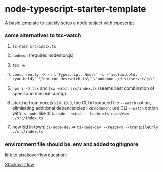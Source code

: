 # node-typescript-starter-template

A basic template to quickly setup a node project with typescript

### some alternatives to tsc-watch

1. `ts-node src/index.ts`
2. `nodemon` (required nodemon.js)
3. `tsc -w`
4. `concurrently -k -n \"Typescript, Node\" -c \"yellow.bold, cyan.bold\" \"npm run dev:watch-ts\" \"nodemon ./dist/server/js\"`

5. `npm i -D tsx` and `tsx watch src/index.ts` (seems best combination of speed and minimal config)
6. starting from nodejs `v16.19.0`, the CLI introduced the `--watch` option, eliminating additional dependencies like `nodemon`; use CLI `--watch` option with `ts-node` like this: `node --watch --loader=ts-node/esm ./src/index.ts`
7. new kid in town: `ts-node-dev` => `ts-node-dev --respawn --transpileOnly ./src/index.ts`

### environment file should be .env and added to gitignore

link to stackoverflow question:

[Stackoverflow](https://stackoverflow.com/questions/37979489/how-to-watch-and-reload-ts-node-when-typescript-files-change#comment121068696_50528031)

